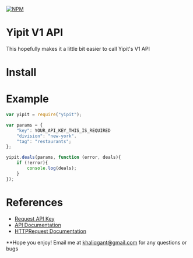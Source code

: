 [![NPM](https://nodei.co/npm/yipit.png)](https://nodei.co/npm/yipit/)

# Yipit V1 API

This hopefully makes it a little bit easier to call Yipit's V1 API

# Install #

# Example #

```js
var yipit = require("yipit");

var params = {
    "key": YOUR_API_KEY_THIS_IS_REQUIRED
    "division": "new-york".
    "tag": "restaurants";
};

yipit.deals(params, function (error, deals){
    if (!error){
        console.log(deals);
    }
});

```

# References #
- [Request API Key](http://yipit.com/about/api/)
- [API Documentation](http://yipit.com/about/api/documentation/)
- [HTTPRequest Documentation](https://github.com/keverw/HTTPRequest)

**Hope you enjoy! Email me at khaliqgant@gmail.com for any questions or bugs
